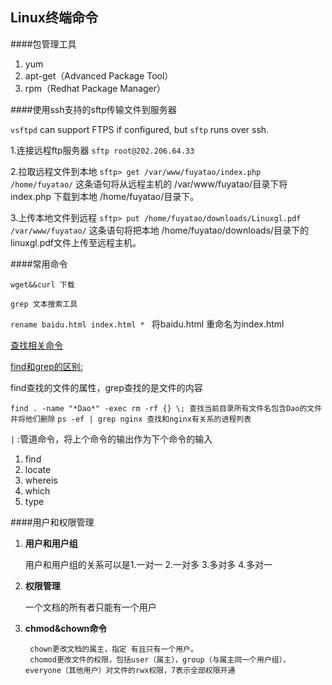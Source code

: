 Linux终端命令
---

####包管理工具

1. yum
2. apt-get（Advanced Package Tool）
3. rpm（Redhat Package Manager）



		
####使用ssh支持的sftp传输文件到服务器

`vsftpd` can support FTPS if configured, but `sftp` runs over ssh.

1.连接远程ftp服务器
`sftp root@202.206.64.33`

2.拉取远程文件到本地
`sftp> get /var/www/fuyatao/index.php  /home/fuyatao/`
这条语句将从远程主机的  /var/www/fuyatao/目录下将 index.php 下载到本地  /home/fuyatao/目录下。

3.上传本地文件到远程
`sftp> put /home/fuyatao/downloads/Linuxgl.pdf /var/www/fuyatao/`
这条语句将把本地 /home/fuyatao/downloads/目录下的 linuxgl.pdf文件上传至远程主机。


####常用命令

`wget&&curl 下载`

`grep 文本搜索工具`  


`rename baidu.html index.html * ` 将baidu.html 重命名为index.html

[查找相关命令](http://www.ruanyifeng.com/blog/2009/10/5_ways_to_search_for_files_using_the_terminal.html)

[find和grep的区别:](http://www.cnblogs.com/xudong-bupt/archive/2013/03/23/2976793.html)

find查找的文件的属性，grep查找的是文件的内容

`find . -name "*Dao*" -exec rm -rf {} \; 查找当前目录所有文件名包含Dao的文件并将他们删除`
`ps -ef | grep nginx 查找和nginx有关系的进程列表`

`|` :管道命令，将上个命令的输出作为下个命令的输入
 
1. find
2. locate
3. whereis
4. which
5. type

####用户和权限管理

1. **用户和用户组**

	用户和用户组的关系可以是1.一对一 2.一对多 3.多对多 4.多对一
	
2. **权限管理**

	一个文档的所有者只能有一个用户
	
3. **chmod&chown命令**

		chown更改文档的属主，指定 有且只有一个用户。
		chomod更改文件的权限，包括user（属主），group（与属主同一个用户组），		everyone（其他用户）对文件的rwx权限，7表示全部权限开通



